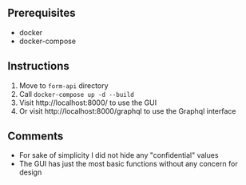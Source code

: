 
## Prerequisites
- docker
- docker-compose
## Instructions

1. Move to ```form-api``` directory
2. Call ```docker-compose up -d --build```
3. Visit http://localhost:8000/ to use the GUI
4. Or visit  http://localhost:8000/graphql to use the Graphql interface 

## Comments
- For sake of simplicity I did not hide any "confidential" values
- The GUI has just the most basic functions without any concern for design

